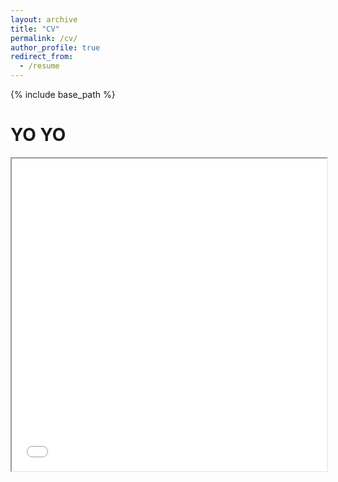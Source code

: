 ```yaml
---
layout: archive
title: "CV"
permalink: /cv/
author_profile: true
redirect_from:
  - /resume
---
```


{% include base_path %}<html>

<head>
  <title>Title of the document</title>
</head>
<body>
  <h1>YO YO</h1>
  <iframe src="images/CV(Sep22).pdf" width="100%" height="500px">
  </iframe>
</body>
</html>
